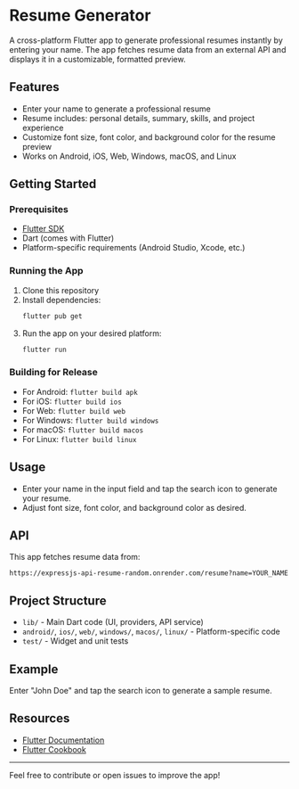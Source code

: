 # Resume Generator

A cross-platform Flutter app to generate professional resumes instantly by entering your name. The app fetches resume data from an external API and displays it in a customizable, formatted preview.

## Features
- Enter your name to generate a professional resume
- Resume includes: personal details, summary, skills, and project experience
- Customize font size, font color, and background color for the resume preview
- Works on Android, iOS, Web, Windows, macOS, and Linux

## Getting Started

### Prerequisites
- [Flutter SDK](https://flutter.dev/docs/get-started/install)
- Dart (comes with Flutter)
- Platform-specific requirements (Android Studio, Xcode, etc.)

### Running the App
1. Clone this repository
2. Install dependencies:
   ```sh
   flutter pub get
   ```
3. Run the app on your desired platform:
   ```sh
   flutter run
   ```

### Building for Release
- For Android: `flutter build apk`
- For iOS: `flutter build ios`
- For Web: `flutter build web`
- For Windows: `flutter build windows`
- For macOS: `flutter build macos`
- For Linux: `flutter build linux`

## Usage
- Enter your name in the input field and tap the search icon to generate your resume.
- Adjust font size, font color, and background color as desired.

## API
This app fetches resume data from:
```
https://expressjs-api-resume-random.onrender.com/resume?name=YOUR_NAME
```

## Project Structure
- `lib/` - Main Dart code (UI, providers, API service)
- `android/`, `ios/`, `web/`, `windows/`, `macos/`, `linux/` - Platform-specific code
- `test/` - Widget and unit tests

## Example
Enter "John Doe" and tap the search icon to generate a sample resume.

## Resources
- [Flutter Documentation](https://docs.flutter.dev/)
- [Flutter Cookbook](https://docs.flutter.dev/cookbook)

---
Feel free to contribute or open issues to improve the app!
